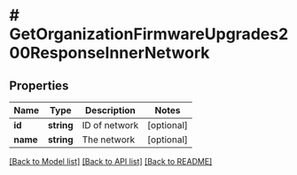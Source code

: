 # # GetOrganizationFirmwareUpgrades200ResponseInnerNetwork

## Properties

Name | Type | Description | Notes
------------ | ------------- | ------------- | -------------
**id** | **string** | ID of network | [optional]
**name** | **string** | The network | [optional]

[[Back to Model list]](../../README.md#models) [[Back to API list]](../../README.md#endpoints) [[Back to README]](../../README.md)
